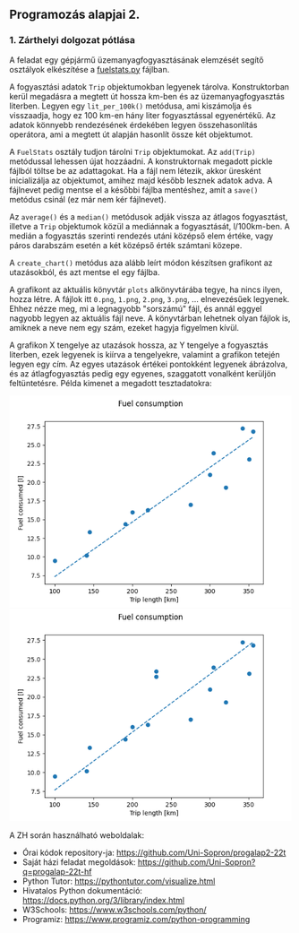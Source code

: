 ## Programozás alapjai 2.

### 1. Zárthelyi dolgozat pótlása

A feladat egy gépjármű üzemanyagfogyasztásának elemzését segítő osztályok elkészítése a [fuelstats.py](fuelstats.py) fájlban.

A fogyasztási adatok `Trip` objektumokban legyenek tárolva.
Konstruktorban kerül megadásra a megtett út hossza km-ben és az üzemanyagfogyasztás literben.
Legyen egy `lit_per_100k()` metódusa, ami kiszámolja és visszaadja, hogy ez 100 km-en hány liter fogyasztással egyenértékű.
Az adatok könnyebb rendezésének érdekében legyen összehasonlítás operátora, ami a megtett út alapján hasonlít össze két objektumot.

A `FuelStats` osztály tudjon tárolni `Trip` objektumokat.
Az `add(Trip)` metódussal lehessen újat hozzáadni.
A konstruktornak megadott pickle fájlból töltse be az adattagokat.
Ha a fájl nem létezik, akkor üresként inicializálja az objektumot, amihez majd később lesznek adatok adva.
A fájlnevet pedig mentse el a későbbi fájlba mentéshez, amit a `save()` metódus csinál (ez már nem kér fájlnevet).

Az `average()` és a `median()` metódusok adják vissza az átlagos fogyasztást, illetve a `Trip` objektumok közül a mediánnak a fogyasztását, l/100km-ben.
A medián a fogyasztás szerinti rendezés utáni középső elem értéke, vagy páros darabszám esetén a két középső érték számtani közepe.

A `create_chart()` metódus aza alább leírt módon készítsen grafikont az utazásokból, és azt mentse el egy fájlba.

A grafikont az aktuális könyvtár `plots` alkönyvtárába tegye, ha nincs ilyen, hozza létre.
A fájlok itt `0.png`, `1.png`, `2.png`, `3.png`, ... elnevezésűek legyenek.
Ehhez nézze meg, mi a legnagyobb "sorszámú" fájl, és annál eggyel nagyobb legyen az aktuális fájl neve.
A könyvtárban lehetnek olyan fájlok is, amiknek a neve nem egy szám, ezeket hagyja figyelmen kívül.

A grafikon X tengelye az utazások hossza, az Y tengelye a fogyasztás literben, ezek legyenek is kiírva a tengelyekre, valamint a grafikon tetején legyen egy cím.
Az egyes utazások értékei pontokként legyenek ábrázolva, és az átlagfogyasztás pedig egy egyenes, szaggatott vonalként kerüljön feltüntetésre.
Példa kimenet a megadott tesztadatokra:

![expected/0.png](expected/0.png)
![expected/1.png](expected/1.png)


A ZH során használható weboldalak:
* Órai kódok repository-ja: https://github.com/Uni-Sopron/progalap2-22t
* Saját házi feladat megoldások: https://github.com/Uni-Sopron?q=progalap-22t-hf
* Python Tutor: https://pythontutor.com/visualize.html
* Hivatalos Python dokumentáció: https://docs.python.org/3/library/index.html
* W3Schools: https://www.w3schools.com/python/
* Programiz: https://www.programiz.com/python-programming
